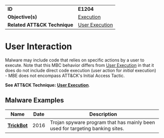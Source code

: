 |||
|---|---|
|**ID**|**E1204**|
|**Objective(s)**|[Execution](https://github.com/MBCProject/mbc-markdown/tree/master/execution)|
|**Related ATT&CK Technique**|[User Execution](https://attack.mitre.org/techniques/T1204)|


User Interaction
================
Malware may include code that relies on specific actions by a user to execute. Note that this MBC behavior differs from [User Execution](https://attack.mitre.org/techniques/T1204) in that it does do not include direct code execution (user action for *initial* execution) - MBE does not encompass ATT&CK's Initial Access Tactic.  

**See ATT&CK Technique:** [**User Execution**](https://attack.mitre.org/techniques/T1204).

Malware Examples
----------------
|Name|Date|Description|
|---|---|---|
|[**TrickBot**](https://github.com/MBCProject/mbc-markdown/tree/master/xample-malware/trickbot.md)|2016|Trojan spyware program that has mainly been used for targeting banking sites.|
